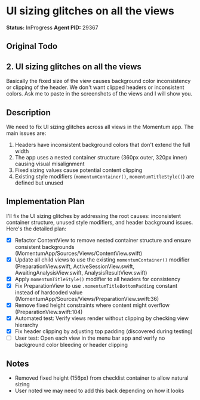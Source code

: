 # UI sizing glitches on all the views

**Status:** InProgress
**Agent PID:** 29367

## Original Todo

## 2. UI sizing glitches on all the views

Basically the fixed size of the view causes background color inconsistency or clipping of the header. We don't want clipped headers or inconsistent colors.
Ask me to paste in the screenshots of the views and I will show you.

## Description

We need to fix UI sizing glitches across all views in the Momentum app. The main issues are:
1. Headers have inconsistent background colors that don't extend the full width
2. The app uses a nested container structure (360px outer, 320px inner) causing visual misalignment
3. Fixed sizing values cause potential content clipping
4. Existing style modifiers (`momentumContainer()`, `momentumTitleStyle()`) are defined but unused

## Implementation Plan

I'll fix the UI sizing glitches by addressing the root causes: inconsistent container structure, unused style modifiers, and header background issues. Here's the detailed plan:

- [x] Refactor ContentView to remove nested container structure and ensure consistent backgrounds (MomentumApp/Sources/Views/ContentView.swift)
- [x] Update all child views to use the existing `momentumContainer()` modifier (PreparationView.swift, ActiveSessionView.swift, AwaitingAnalysisView.swift, AnalysisResultView.swift)
- [x] Apply `momentumTitleStyle()` modifier to all headers for consistency
- [x] Fix PreparationView to use `.momentumTitleBottomPadding` constant instead of hardcoded value (MomentumApp/Sources/Views/PreparationView.swift:36)
- [x] Remove fixed height constraints where content might overflow (PreparationView.swift:104)
- [x] Automated test: Verify views render without clipping by checking view hierarchy
- [x] Fix header clipping by adjusting top padding (discovered during testing)
- [ ] User test: Open each view in the menu bar app and verify no background color bleeding or header clipping

## Notes

- Removed fixed height (156px) from checklist container to allow natural sizing
- User noted we may need to add this back depending on how it looks